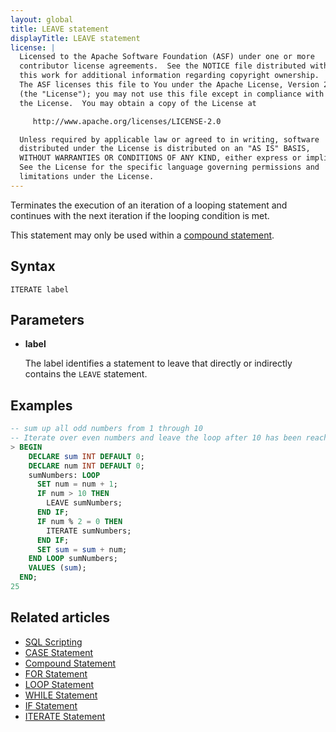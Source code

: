 ```yaml
---
layout: global
title: LEAVE statement
displayTitle: LEAVE statement
license: |
  Licensed to the Apache Software Foundation (ASF) under one or more
  contributor license agreements.  See the NOTICE file distributed with
  this work for additional information regarding copyright ownership.
  The ASF licenses this file to You under the Apache License, Version 2.0
  (the "License"); you may not use this file except in compliance with
  the License.  You may obtain a copy of the License at

     http://www.apache.org/licenses/LICENSE-2.0

  Unless required by applicable law or agreed to in writing, software
  distributed under the License is distributed on an "AS IS" BASIS,
  WITHOUT WARRANTIES OR CONDITIONS OF ANY KIND, either express or implied.
  See the License for the specific language governing permissions and
  limitations under the License.
---
```


Terminates the execution of an iteration of a looping statement and continues with the next iteration if the looping condition is met.

This statement may only be used within a [compound statement](compound-stmt.html).

## Syntax

```
ITERATE label
```

## Parameters

- **label**

  The label identifies a statement to leave that directly or indirectly contains the `LEAVE` statement.

## Examples

```SQL
-- sum up all odd numbers from 1 through 10
-- Iterate over even numbers and leave the loop after 10 has been reached.
> BEGIN
    DECLARE sum INT DEFAULT 0;
    DECLARE num INT DEFAULT 0;
    sumNumbers: LOOP
      SET num = num + 1;
      IF num > 10 THEN
        LEAVE sumNumbers;
      END IF;
      IF num % 2 = 0 THEN
        ITERATE sumNumbers;
      END IF;
      SET sum = sum + num;
    END LOOP sumNumbers;
    VALUES (sum);
  END;
25
```

## Related articles

- [SQL Scripting](../sql-ref-scripting.html)
- [CASE Statement](../control-flow/case-stmt.html)
- [Compound Statement](../control-flow/compound-stmt.html)
- [FOR Statement](../control-flow/for-stmt.html)
- [LOOP Statement](../control-flow/loop-stmt.html)
- [WHILE Statement](../control-flow/while-stmt.html)
- [IF Statement](../control-flow/if-stmt.html)
- [ITERATE Statement](../control-flow/iterate-stmt.html)

